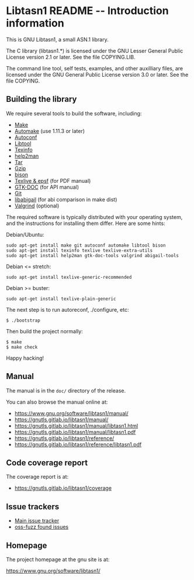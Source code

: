 # Libtasn1 README -- Introduction information

This is GNU Libtasn1, a small ASN.1 library.

The C library (libtasn1.*) is licensed under the GNU Lesser General
Public License version 2.1 or later.  See the file COPYING.LIB.

The command line tool, self tests, examples, and other auxilliary
files, are licensed under the GNU General Public License version 3.0
or later.  See the file COPYING.

## Building the library

We require several tools to build the software, including:

* [Make](https://www.gnu.org/software/make/)
* [Automake](https://www.gnu.org/software/automake/) (use 1.11.3 or later)
* [Autoconf](https://www.gnu.org/software/autoconf/)
* [Libtool](https://www.gnu.org/software/libtool/)
* [Texinfo](https://www.gnu.org/software/texinfo/)
* [help2man](http://www.gnu.org/software/help2man/)
* [Tar](https://www.gnu.org/software/tar/)
* [Gzip](https://www.gnu.org/software/gzip/)
* [bison](https://www.gnu.org/software/bison/)
* [Texlive & epsf](https://www.tug.org/texlive/) (for PDF manual)
* [GTK-DOC](https://www.gtk.org/gtk-doc/) (for API manual)
* [Git](https://git-scm.com/)
* [libabigail](https://pagure.io/libabigail/) (for abi comparison in make dist)
* [Valgrind](https://valgrind.org/) (optional)

The required software is typically distributed with your operating
system, and the instructions for installing them differ.  Here are
some hints:

Debian/Ubuntu:
```
sudo apt-get install make git autoconf automake libtool bison
sudo apt-get install texinfo texlive texlive-extra-utils
sudo apt-get install help2man gtk-doc-tools valgrind abigail-tools
```

Debian <= stretch:
```
sudo apt-get install texlive-generic-recommended
```

Debian >= buster:
```
sudo apt-get install texlive-plain-generic
```

The next step is to run autoreconf, ./configure, etc:

```
$ ./bootstrap
```

Then build the project normally:

```
$ make
$ make check
```

Happy hacking!


## Manual

The manual is in the `doc/` directory of the release.

You can also browse the manual online at:

 - https://www.gnu.org/software/libtasn1/manual/
 - https://gnutls.gitlab.io/libtasn1/manual/
 - https://gnutls.gitlab.io/libtasn1/manual/libtasn1.html
 - https://gnutls.gitlab.io/libtasn1/manual/libtasn1.pdf
 - https://gnutls.gitlab.io/libtasn1/reference/
 - https://gnutls.gitlab.io/libtasn1/reference/libtasn1.pdf


## Code coverage report

The coverage report is at:

 - https://gnutls.gitlab.io/libtasn1/coverage


## Issue trackers

 - [Main issue tracker](https://gitlab.com/gnutls/libtasn1/issues)
 - [oss-fuzz found issues](https://bugs.chromium.org/p/oss-fuzz/issues/list?q=libtasn1&can=2)


## Homepage

The project homepage at the gnu site is at:

https://www.gnu.org/software/libtasn1/

